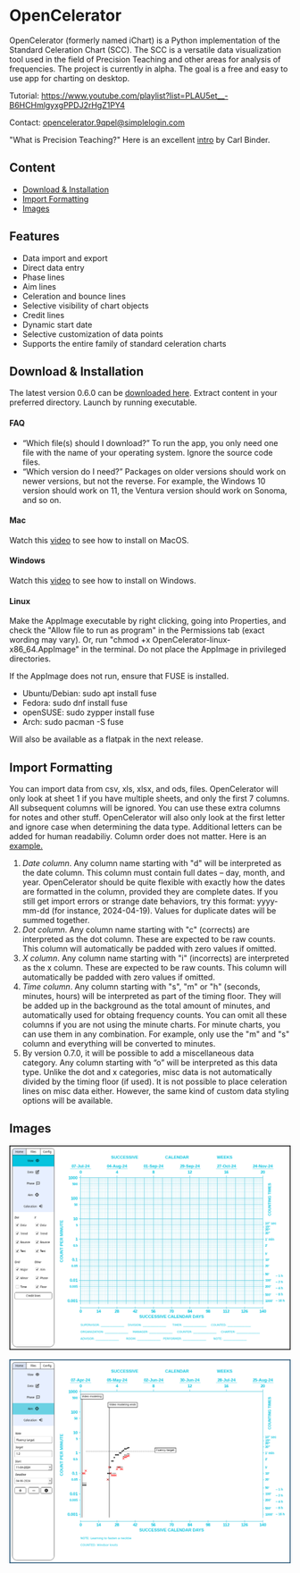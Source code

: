 # OpenCelerator

OpenCelerator (formerly named iChart) is a Python implementation of the Standard Celeration Chart (SCC). The SCC is a versatile data visualization tool used in the field of Precision Teaching and other areas for analysis of frequencies. The project is currently in alpha. The goal is a free and easy to use app for charting on desktop.

Tutorial: https://www.youtube.com/playlist?list=PLAU5et__-B6HCHmlgyxgPPDJ2rHgZ1PY4

Contact: opencelerator.9qpel@simplelogin.com<br>

"What is Precision Teaching?" Here is an excellent [intro](https://www.youtube.com/watch?v=PjwWZP726Ko&list=PLuQRRtTr10Mm1QycJLUjowBFugi7lg0c7&index=5&t=0s) by Carl Binder.


## Content
- [Download & Installation](#download--installation)
- [Import Formatting](#import-formatting)
- [Images](#images)

## Features
- Data import and export
- Direct data entry
- Phase lines
- Aim lines
- Celeration and bounce lines
- Selective visibility of chart objects
- Credit lines
- Dynamic start date
- Selective customization of data points
- Supports the entire family of standard celeration charts


## Download & Installation

The latest version 0.6.0 can be [downloaded here](https://github.com/SJV-S/OpenCelerator/releases/tag/0.6.0). Extract content in your preferred directory. Launch by running executable.

#### FAQ
- “Which file(s) should I download?” To run the app, you only need one file with the name of your operating system. Ignore the source code files.
- “Which version do I need?” Packages on older versions should work on newer versions, but not the reverse. For example, the Windows 10 version should work on 11, the Ventura version should work on Sonoma, and so on.

#### Mac

Watch this [video](https://youtu.be/5srnnDgY0Cw) to see how to install on MacOS.


#### Windows

Watch this [video](https://youtu.be/u8ugPqEv8LM) to see how to install on Windows.

#### Linux

Make the AppImage executable by right clicking, going into Properties, and check the "Allow file to run as program" in the Permissions tab (exact wording may vary). Or, run "chmod +x OpenCelerator-linux-x86_64.AppImage" in the terminal. Do not place the AppImage in privileged directories.

If the AppImage does not run, ensure that FUSE is installed.
- Ubuntu/Debian: sudo apt install fuse
- Fedora: sudo dnf install fuse
- openSUSE: sudo zypper install fuse
- Arch: sudo pacman -S fuse

Will also be available as a flatpak in the next release.

## Import Formatting

You can import data from csv, xls, xlsx, and ods, files. OpenCelerator will only look at sheet 1 if you have multiple sheets, and only the first 7 columns. All subsequent columns will be ignored. You can use these extra columns for notes and other stuff. OpenCelerator will also only look at the first letter and ignore case when determining the data type. Additional letters can be added for human readabiliy. Column order does not matter. Here is an [example.](https://github.com/SJV-S/OpenCelerator/blob/main/example_data.csv)

1) *Date column*. Any column name starting with "d" will be interpreted as the date column. This column must contain full dates – day, month, and year. OpenCelerator should be quite flexible with exactly how the dates are formatted in the column, provided they are complete dates. If you still get import errors or strange date behaviors, try this format: yyyy-mm-dd (for instance, 2024-04-19). Values for duplicate dates will be summed together.
2) *Dot column*. Any column name starting with "c" (corrects) are interpreted as the dot column. These are expected to be raw counts. This column will automatically be padded with zero values if omitted.
3) *X column*. Any column name starting with "i" (incorrects) are interpreted as the x column. These are expected to be raw counts. This column will automatically be padded with zero values if omitted.
4) *Time column*. Any column starting with "s", "m" or "h" (seconds, minutes, hours) will be interpreted as part of the timing floor. They will be added up in the background as the total amount of minutes, and automatically used for obtaing frequency counts. You can omit all these columns if you are not using the minute charts. For minute charts, you can use them in any combination. For example, only use the "m" and "s" column and everything will be converted to minutes.
5) By version 0.7.0, it will be possible to add a miscellaneous data category. Any column starting with “o” will be interpreted as this data type. Unlike the dot and x categories, misc data is not automatically divided by the timing floor (if used). It is not possible to place celeration lines on misc data either. However, the same kind of custom data styling options will be available.

## Images

![Default Chart](/images/Charts/default_chart.png)

![Example Chart](images/Charts/example_chart.png)

